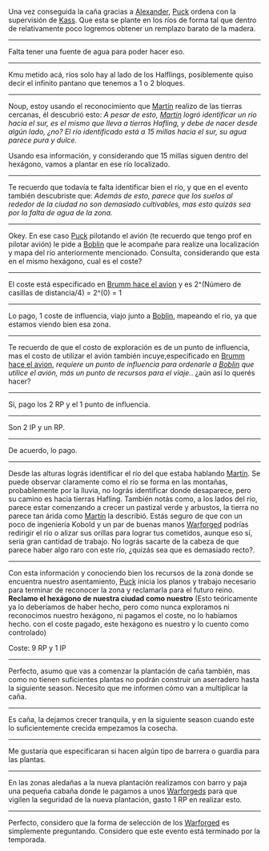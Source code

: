 Una vez conseguida la caña gracias a [Alexander](../../!EVENTOS/NPC´s/Alexander.md), [Puck](Puck.md) ordena con la supervisión de [Kass](../../Kmu/Kass/Kass.md).
Que esta se plante en los ríos de forma tal que dentro de relativamente poco logremos obtener un remplazo barato de la madera.

---
Falta tener una fuente de agua para poder hacer eso.

---

Kmu metido acá, ríos solo hay al lado de los Halflings, posiblemente quiso decir el infinito pantano que tenemos a 1 o 2 bloques.

---

Noup, estoy usando el reconocimiento que [Martín](../../!EVENTOS/NPC´s/Martín.md) realizo de las tierras cercanas, él descubrió esto:
*A pesar de esto, [Martín](../../!EVENTOS/NPC´s/Martín.md) logró identificar un río hacia el sur, es el mismo que lleva a tierras Hafling, y debe de nacer desde algún lado, ¿no?
El río identificado está a 15 millas hacia el sur, su agua parece pura y dulce.*

Usando esa información, y considerando que 15 millas siguen dentro del hexágono, vamos a plantar en ese río localizado. 

---

Te recuerdo que todavía te falta identificar bien el río, y que en el evento también descubriste que: *Además de esto, parece que los suelos al rededor de la ciudad no son demasiado cultivables, mas esto quizás sea por la falta de agua de la zona.*

---

Okey. En ese caso 
[Puck](Puck.md) pilotando el avión (te recuerdo que tengo prof en pilotar avión) le pide a [Boblin](../../!EVENTOS/NPC´s/Boblin.md) que le acompañe para realize  una localización y mapa del río anteriormente mencionado. 
Consulta, considerando que esta en el mismo hexágono, cual es el coste?

---

El coste está especificado en [Brumm hace el avion](Brumm%20hace%20el%20avion.md) y es 2^(Número de casillas de distancia/4) = 2^(0) = 1

---

Lo pago, 1 coste de influencia, viajo junto a [Boblin](../../!EVENTOS/NPC´s/Boblin.md), mapeando el rio,  ya que estamos viendo bien esa zona. 

--- 

Te recuerdo de que el costo de exploración es de un punto de influencia, mas el costo de utilizar el avión también incuye,especificado en [Brumm hace el avion](Brumm%20hace%20el%20avion.md), *requiere un punto de influencia para ordenarle a [Boblin](../../!EVENTOS/NPC´s/Boblin.md) que utilice el avión, más un punto de recursos para el viaje.*.
¿aún así lo querés hacer?

---

Si, pago los 2 RP y el 1 punto de influencia.

---

Son 2 IP y un RP.

---

De acuerdo, lo pago.

--- 

Desde las alturas lográs identificar el río del que estaba hablando [Martín](../../!EVENTOS/NPC´s/Martín.md). Se puede observar claramente como el río se forma en las montañas, probablemente por la lluvia, no lográs identificar donde desaparece, pero su camino es hacia tierras Hafling.
También notás como, a los lados del río, parece estar comenzando a crecer un pastizal verde y arbustos, la tierra no parece tan árida como [Martín](../../!EVENTOS/NPC´s/Martín.md) la describió. 
Estás seguro de que con un poco de ingeniería Kobold y un par de buenas manos [Warforged](../../../../Puckonia/Recursos%20especiales%20y%20Assets%20del%20reino/Warforgeds.md) podrías redirigir el río o alizar sus orillas para lograr tus cometidos, aunque eso sí, sería gran cantidad de trabajo.
No lográs sacarte de la cabeza de que parece haber algo raro con este río, ¿quizás sea que es demasiado recto?.

--- 

Con esta información y conociendo bien los recursos de la zona donde se encuentra nuestro asentamiento, [Puck](Puck.md) inicia los planos y trabajo necesario para  terminar de reconocer la zona y reclamarla para el futuro reino.
**Reclamo el hexágono de nuestra ciudad como nuestro** (Esto teóricamente ya lo deberíamos de haber hecho, pero como nunca exploramos ni reconocimos nuestro hexágono, ni pagamos el coste, no lo habíamos hecho. con el coste pagado, este hexágono es nuestro y lo cuento como controlado)

Coste: 9 RP y 1 IP

---

Perfecto, asumo que vas a comenzar la plantación de caña también, mas como no tienen suficientes plantas no podrán construir un aserradero hasta la siguiente season.
Necesito que me informen cómo van a multiplicar la caña.

---

Es caña, la dejamos crecer tranquila, y en la siguiente season cuando este lo suficientemente crecida empezamos la cosecha.

---

Me gustaría que especificaran si hacen algún tipo de barrera o guardia para las plantas.

---

En las zonas aledañas a la nueva plantación realizamos con barro y paja una pequeña cabaña donde le pagamos a unos [Warforgeds](../../../../Puckonia/Recursos%20especiales%20y%20Assets%20del%20reino/Warforgeds.md) para que vigilen la seguridad de la nueva plantación, gasto 1 RP en realizar esto.

---

Perfecto, considero que la forma de selección de los [Warforged](../../../../Puckonia/Recursos%20especiales%20y%20Assets%20del%20reino/Warforgeds.md) es simplemente preguntando. Considero que este evento está terminado por la temporada.


